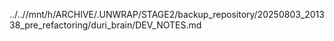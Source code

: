 ../..//mnt/h/ARCHIVE/.UNWRAP/STAGE2/backup_repository/20250803_201338_pre_refactoring/duri_brain/DEV_NOTES.md